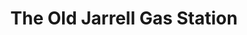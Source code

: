 ---
title: "The Old Jarrell Gas Station"
url: /jarrell/the-old-jarrell-gas-station/
shop: Antiquitäten
---